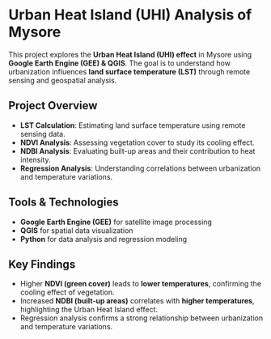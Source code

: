 #  Urban Heat Island (UHI) Analysis of Mysore  
This project explores the **Urban Heat Island (UHI) effect** in Mysore using **Google Earth Engine (GEE) & QGIS**. The goal is to understand how urbanization influences **land surface temperature (LST)** through remote sensing and geospatial analysis.  

##  Project Overview  
- **LST Calculation**: Estimating land surface temperature using remote sensing data.  
- **NDVI Analysis**: Assessing vegetation cover to study its cooling effect.  
- **NDBI Analysis**: Evaluating built-up areas and their contribution to heat intensity.  
- **Regression Analysis**: Understanding correlations between urbanization and temperature variations.  

##  Tools & Technologies  
- **Google Earth Engine (GEE)** for satellite image processing  
- **QGIS** for spatial data visualization  
- **Python** for data analysis and regression modeling  

##  Key Findings  
- Higher **NDVI (green cover)** leads to **lower temperatures**, confirming the cooling effect of vegetation.  
- Increased **NDBI (built-up areas)** correlates with **higher temperatures**, highlighting the Urban Heat Island effect.  
- Regression analysis confirms a strong relationship between urbanization and temperature variations.  
